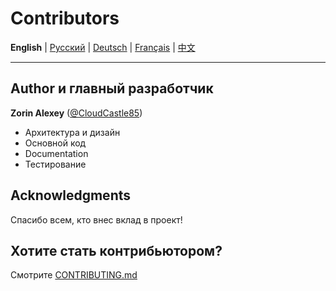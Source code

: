 # Contributors

**English** | [Русский](../../CONTRIBUTORS.md) | [Deutsch](../de/CONTRIBUTORS.md) | [Français](../fr/CONTRIBUTORS.md) | [中文](../zh/CONTRIBUTORS.md)

---


## Author и главный разработчик

**Zorin Alexey** ([@CloudCastle85](https://t.me/CloudCastle85))
- Архитектура и дизайн
- Основной код
- Documentation
- Тестирование

## Acknowledgments

Спасибо всем, кто внес вклад в проект!

## Хотите стать контрибьютором?

Смотрите [CONTRIBUTING.md](CONTRIBUTING.md)
